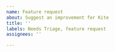 ```yaml
---
name: Feature request
about: Suggest an improvement for Kite
title: ''
labels: Needs Triage, feature request
assignees: ''

---
```


<!---
Please feel free to suggest improvements we can make to Kite to make it more useful for you!
-->

